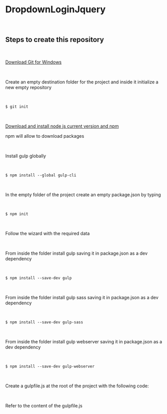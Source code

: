 DropdownLoginJquery
===================

 

Steps to create this repository
-------------------------------

 

[Download Git for Windows](https://git-scm.com/download/win)

 

Create an empty destination folder for the project and inside it initialize a
new empty repository

 

`$ git init `

 

[Download and install node js current version and npm
](https://nodejs.org/en/download/current/)

npm will allow to download packages

 

Install gulp globally

 

`$ npm install --global gulp-cli`

 

In the empty folder of the project create an empty package.json by typing

 

`$ npm init`

 

Follow the wizard with the required data

 

From inside the folder install gulp saving it in package.json as a dev
dependency

 

`$ npm install --save-dev gulp`

 

From inside the folder install gulp sass saving it in package.json as a dev
dependency

 

`$ npm install --save-dev gulp-sass`

 

From inside the folder install gulp webserver saving it in package.json as a dev
dependency

 

`$ npm install --save-dev gulp-webserver`

 

Create a gulpfile.js at the root of the project with the following code:

 

Refer to the content of the gulpfile.js
